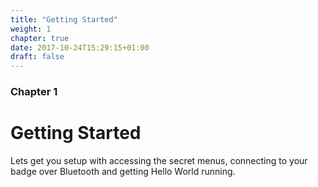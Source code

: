 ```yaml
---
title: "Getting Started"
weight: 1
chapter: true
date: 2017-10-24T15:29:15+01:00
draft: false
---
```

### Chapter 1

# Getting Started

Lets get you setup with accessing the secret menus, connecting to your badge over Bluetooth and getting Hello World running.

